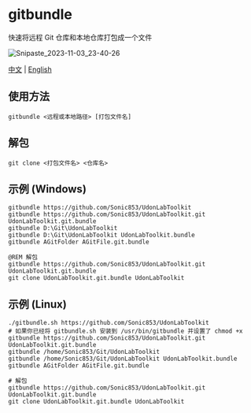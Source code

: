 # gitbundle
快速将远程 Git 仓库和本地仓库打包成一个文件

![Snipaste_2023-11-03_23-40-26](https://github.com/Sonic853/gitbundle/assets/8389962/a48bc6b9-6dd9-416c-8ed2-541e3b1787d5)

[中文](README_zh.md) | [English](README.md)
## 使用方法
```
gitbundle <远程或本地路径> [打包文件名]
```
## 解包
```Shell
git clone <打包文件名> <仓库名>
```
## 示例 (Windows)
```Batchfile
gitbundle https://github.com/Sonic853/UdonLabToolkit
gitbundle https://github.com/Sonic853/UdonLabToolkit.git UdonLabToolkit.git.bundle
gitbundle D:\Git\UdonLabToolkit
gitbundle D:\Git\UdonLabToolkit UdonLabToolkit.bundle
gitbundle AGitFolder AGitFile.git.bundle

@REM 解包
gitbundle https://github.com/Sonic853/UdonLabToolkit.git UdonLabToolkit.git.bundle
git clone UdonLabToolkit.git.bundle UdonLabToolkit
```
## 示例 (Linux)
```Shell
./gitbundle.sh https://github.com/Sonic853/UdonLabToolkit
# 如果你已经将 gitbundle.sh 安装到 /usr/bin/gitbundle 并设置了 chmod +x
gitbundle https://github.com/Sonic853/UdonLabToolkit.git UdonLabToolkit.git.bundle
gitbundle /home/Sonic853/Git/UdonLabToolkit
gitbundle /home/Sonic853/Git/UdonLabToolkit UdonLabToolkit.bundle
gitbundle AGitFolder AGitFile.git.bundle

# 解包
gitbundle https://github.com/Sonic853/UdonLabToolkit.git UdonLabToolkit.git.bundle
git clone UdonLabToolkit.git.bundle UdonLabToolkit
```